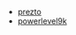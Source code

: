 - [prezto](https://github.com/sorin-ionescu/prezto)
- [powerlevel9k](https://github.com/Powerlevel9k/powerlevel9k)

